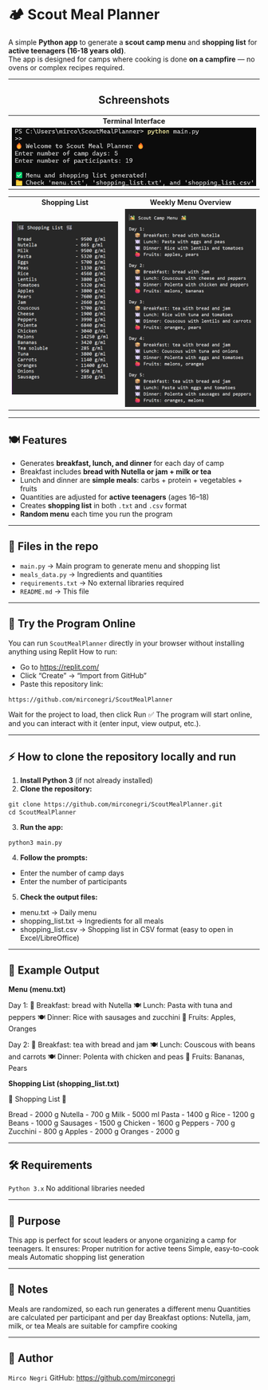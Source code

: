 # 🏕️ Scout Meal Planner

A simple **Python app** to generate a **scout camp menu** and **shopping list** for **active teenagers (16-18 years old)**.  
The app is designed for camps where cooking is done **on a campfire** — no ovens or complex recipes required.

---

<h2 align="center"> Schreenshots </h2>

<table align="center">
  <tr>
    <td align="center">
      <b>Terminal Interface</b><br>
    </td>
  </tr>  
   <tr>
      <td align="center">
      <img src="screenshot/terminal.png">
      </td>
     <tr>
</table>


<table align="center">
  <tr>
    <td align="center">
      <b>Shopping List</b><br>
    </td>
    <td align="center">
      <b>Weekly Menu Overview</b><br>
    </td>
  </tr>  
      <td align="center">
      <img src="screenshot/shopping_list.png">
      </td>
      <td align="center">
      <img src="screenshot/menu.png">
      </td>
</table>


---

## 🍽️ Features

- Generates **breakfast, lunch, and dinner** for each day of camp  
- Breakfast includes **bread with Nutella or jam + milk or tea**  
- Lunch and dinner are **simple meals**: carbs + protein + vegetables + fruits  
- Quantities are adjusted for **active teenagers** (ages 16–18)  
- Creates **shopping list** in both `.txt` and `.csv` format  
- **Random menu** each time you run the program

---

## 📂 Files in the repo

- `main.py` → Main program to generate menu and shopping list  
- `meals_data.py` → Ingredients and quantities  
- `requirements.txt` → No external libraries required  
- `README.md` → This file  

---

## 🚀 Try the Program Online

You can run `ScoutMealPlanner` directly in your browser without installing anything using Replit
How to run:
- Go to https://replit.com/
- Click “Create” → “Import from GitHub”
- Paste this repository link:
```
https://github.com/mirconegri/ScoutMealPlanner
```
Wait for the project to load, then click Run
✅ The program will start online, and you can interact with it (enter input, view output, etc.).

---

## ⚡ How to clone the repository locally and run

1. **Install Python 3** (if not already installed)
2. **Clone the repository:**
```
git clone https://github.com/mirconegri/ScoutMealPlanner.git
cd ScoutMealPlanner
```
3. **Run the app:**
```
python3 main.py
```
4. **Follow the prompts:**
- Enter the number of camp days
- Enter the number of participants

5. **Check the output files:**
- menu.txt → Daily menu
- shopping_list.txt → Ingredients for all meals
- shopping_list.csv → Shopping list in CSV format (easy to open in Excel/LibreOffice)

---

## 📝 Example Output

**Menu (menu.txt)**

Day 1:
  🍞 Breakfast: bread with Nutella
  🍽️ Lunch: Pasta with tuna and peppers
  🍽️ Dinner: Rice with sausages and zucchini
  🍎 Fruits: Apples, Oranges

Day 2:
  🍞 Breakfast: tea with bread and jam
  🍽️ Lunch: Couscous with beans and carrots
  🍽️ Dinner: Polenta with chicken and peas
  🍎 Fruits: Bananas, Pears

**Shopping List (shopping_list.txt)**

🛒 Shopping List 🛒

Bread                - 2000 g
Nutella              - 700 g
Milk                 - 5000 ml
Pasta                - 1400 g
Rice                 - 1200 g
Beans                - 1000 g
Sausages             - 1500 g
Chicken              - 1600 g
Peppers              - 700 g
Zucchini             - 800 g
Apples               - 2000 g
Oranges              - 2000 g

---

## 🛠️ Requirements

`Python 3.x`
No additional libraries needed

---

## 🎯 Purpose

This app is perfect for scout leaders or anyone organizing a camp for teenagers. It ensures:
Proper nutrition for active teens
Simple, easy-to-cook meals
Automatic shopping list generation

---

## 📌 Notes

Meals are randomized, so each run generates a different menu
Quantities are calculated per participant and per day
Breakfast options: Nutella, jam, milk, or tea
Meals are suitable for campfire cooking

---

## 👤 Author

`Mirco Negri`
GitHub: https://github.com/mirconegri
